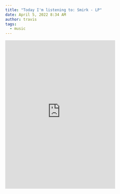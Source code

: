 ```yaml
---
title: "Today I'm listening to: Smirk - LP"
date: April 5, 2022 8:34 AM
author: travis
tags:
  - music
---
```

<iframe style="border: 0; width: 350px; height: 470px;" src="https://bandcamp.com/EmbeddedPlayer/album=324038407/size=large/bgcol=ffffff/linkcol=0687f5/tracklist=false/transparent=true/" seamless><a href="https://smirk1.bandcamp.com/album/lp">LP by Smirk</a></iframe>